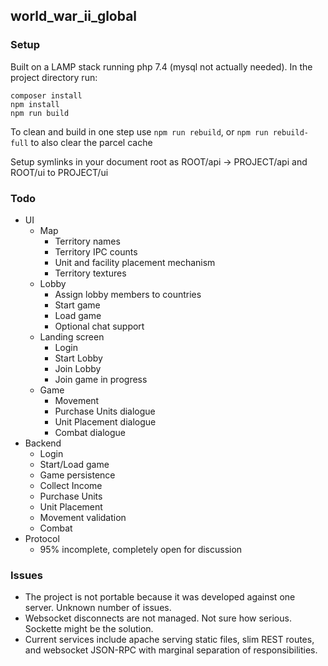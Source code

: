 ## world_war_ii_global

### Setup

Built on a LAMP stack running php 7.4 (mysql not actually needed). In the project directory run:
```
composer install
npm install
npm run build
```

To clean and build in one step use `npm run rebuild`, or `npm run rebuild-full` to also clear the parcel cache

Setup symlinks in your document root as ROOT/api -> PROJECT/api and ROOT/ui to PROJECT/ui

### Todo
- UI
  - Map
    - Territory names
    - Territory IPC counts
    - Unit and facility placement mechanism
    - Territory textures
  - Lobby
    - Assign lobby members to countries
    - Start game
    - Load game
    - Optional chat support
  - Landing screen
    - Login
    - Start Lobby
    - Join Lobby
    - Join game in progress
  - Game
    - Movement
    - Purchase Units dialogue
    - Unit Placement dialogue
    - Combat dialogue
- Backend
  - Login
  - Start/Load game
  - Game persistence
  - Collect Income
  - Purchase Units
  - Unit Placement
  - Movement validation
  - Combat
- Protocol
  - 95% incomplete, completely open for discussion

### Issues
- The project is not portable because it was developed against one server. Unknown number of issues.
- Websocket disconnects are not managed. Not sure how serious. Sockette might be the solution.
- Current services include apache serving static files, slim REST routes, and websocket JSON-RPC with marginal separation of responsibilities.
